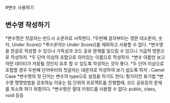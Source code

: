 #변수 사용하기

## 변수명 작성하기
*변수명은 첫글자는 반드시 소문자로 시작한다.
*두번째 글자부터는 영문 대소문자, 숫자, Under Score(_) 
*특수문자는 Under Score(_)를 제외하고 사용할 수 없다.
*변수명을 한글로 작성할 수 있으나 가독성과 코드 공유 문제를 일으킬 수 있으니 가급적 영문으로 작성하자.
*두 단어 이상의 조합으로 의미있는 이름으로 작성하자.
*변수 이름만 보고 어떤 데이터가 저장될 것인지 유추 할 수 있도록 작성하는 것이 좋다.
*두 단어 이상으로 조합할 경우 두번째 단어부터의 첫글자는 대문자로 작성하여 보기 쉽도록 하자 : Camel Case
*변수명의 첫 단어는 변수의 type으로 설정을 하기도 한다: 헝가리언 표기법
*변수명 명명방법을 강조하능 이유는 팀 단위의 프로젝트를 진행할때, 코드 공유등의 문제를 최소화 하기 위함이다.
*변수명은 절대 키워드를 사용할 수 없다: public, class, void 등등